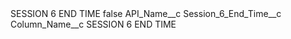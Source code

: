 <?xml version="1.0" encoding="UTF-8"?>
<CustomMetadata xmlns="http://soap.sforce.com/2006/04/metadata" xmlns:xsi="http://www.w3.org/2001/XMLSchema-instance" xmlns:xsd="http://www.w3.org/2001/XMLSchema">
    <label>SESSION 6 END TIME</label>
    <protected>false</protected>
    <values>
        <field>API_Name__c</field>
        <value xsi:type="xsd:string">Session_6_End_Time__c</value>
    </values>
    <values>
        <field>Column_Name__c</field>
        <value xsi:type="xsd:string">SESSION 6 END TIME</value>
    </values>
</CustomMetadata>

